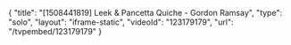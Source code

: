 {
    "title": "[1508441819] Leek & Pancetta Quiche - Gordon Ramsay",
    "type": "solo",
    "layout": "iframe-static",
    "videoId": "123179179",
    "url": "\/tvpembed\/123179179"
}